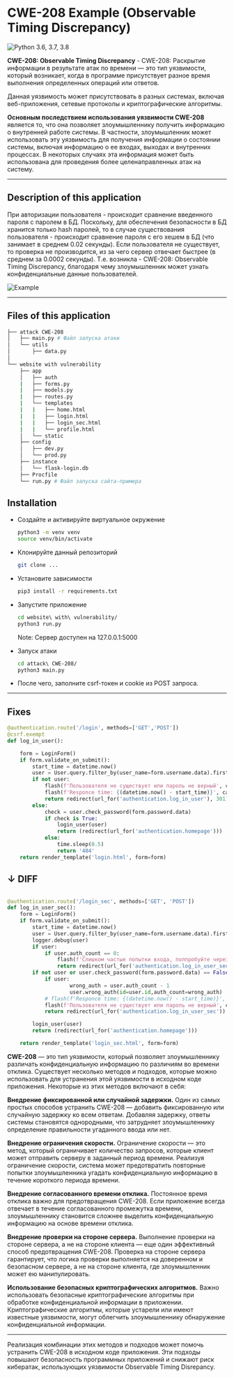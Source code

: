 # CWE-208 Example (Observable Timing Discrepancy)

![Python 3.6, 3.7, 3.8](https://img.shields.io/pypi/pyversions/clubhouse?color=blueviolet)

**CWE-208: Observable Timing Discrepancy** - CWE-208:  Раскрытие информации в результате атак по времени  — это тип уязвимости, который возникает, когда в программе присутствует разное время выполнения определенных операций или ответов.

Данная уязвимость может присутствовать в  разных системах, включая веб-приложения, сетевые протоколы и криптографические алгоритмы.

**Основным последствием использования уязвимости CWE-208** является то, что она позволяет злоумышленнику получить информацию о внутренней работе системы. В частности, злоумышленник может использовать эту уязвимость для получения информации о состоянии системы, включая информацию о ее входах, выходах и внутренних процессах. В некоторых случаях эта информация может быть использована для проведения более целенаправленных атак на систему.
___

## Description of this application

При авторизации пользователя - происходит сравнение введенного пароля с паролем в БД. Поскольку, для обеспечения безопасности в БД хранится только hash паролей, то в случае существования пользователя - происходит сравнение пароля с его хешем в БД (что занимает в среднем 0.02 секунды). Если пользователя не существует, то проверка не производится, из за чего сервер отвечает быстрее (в среднем за 0.0002 секунды). 
Т.е. возникла - CWE-208: Observable Timing Discrepancy, благодаря чему злоумышленник может узнать конфиденциальные данные пользователей.


![Example ](https://github.com/NerdzzyDev/CWE-208-example-Observable-Timing-Discrepancy-/blob/main/README.gif)

___

## Files of this application
```bash
├── attack CWE-208
│   ├── main.py # Файл запуска атаки
│   └── utils
│       ├── data.py
│
└── website with vulnerability
    ├── app 
    │   ├── auth
    |   ├── forms.py
    |   ├── models.py
    |   ├── routes.py
    |   └── templates 
    |   |   ├── home.html
    |   |   ├── login.html
    |   |   ├── login_sec.html
    |   |   └── profile.html
    │   └── static
    ├── config
    │   ├── dev.py
    │   └── prod.py
    ├── instance
    │   └── flask-login.db
    ├── Procfile
    └── run.py # Файл запуска сайта-примера
```


## Installation


- Создайте и активируйте виртуальное окружение
  ```bash
  python3 -m venv venv
  source venv/bin/activate
  ```
- Клонируйте данный репозиторий
   ```bash
  git clone ...
  ```
- Установите зависимости

   ```bash
  pip3 install -r requirements.txt
  ```
- Запустите приложение
  ```bash
  cd website\ with\ vulnerability/
  python3 run.py
  ```
  Note: Сервер доступен на 127.0.0.1:5000

- Запуск атаки
    ```bash
  cd attack\ CWE-208/
  python3 main.py
  ```
- После чего, заполните csrf-токен и cookie из POST запроса. 

___

## Fixes


```python
@authentication.route('/login', methods=['GET','POST'])
@csrf.exempt
def log_in_user():

    form = LoginForm()
    if form.validate_on_submit():
        start_time = datetime.now()
        user = User.query.filter_by(user_name=form.username.data).first()
        if not user:
            flash(f'Пользователя не существует или пароль не верный', category='danger')
            flash(f'Responce time: {(datetime.now() - start_time)}', category='info')
            return redirect(url_for('authentication.log_in_user'), 301)
        else:
            check = user.check_password(form.password.data)
            if check is True:
                login_user(user)
                return (redirect(url_for('authentication.homepage')))
            else:
                time.sleep(0.5)
                return '404'
    return render_template('login.html', form=form)
```
## ↓ DIFF
```python

@authentication.route('/login_sec', methods=['GET', 'POST'])
def log_in_user_sec():
    form = LoginForm()
    if form.validate_on_submit():
        start_time = datetime.now()
        user = User.query.filter_by(user_name=form.username.data).first()
        logger.debug(user)
        if user:
            if user.auth_count == 0:
                flash(f'Слишком частые попытки входа, поппробуйте через 24 часа', category='danger')
                return redirect(url_for('authentication.log_in_user_sec'))
        if not user or user.check_password(form.password.data) == False:
            if user:
                    wrong_auth = user.auth_count - 1
                    user.wrong_auth(id=user.id,auth_count=wrong_auth)
            # flash(f'Responce time: {(datetime.now() - start_time)}', category='info')
            flash(f'Пользователя не существует или пароль не верный', category='danger')
            return redirect(url_for('authentication.log_in_user_sec'))

        login_user(user)
        return (redirect(url_for('authentication.homepage')))

    return render_template('login_sec.html', form=form)
```

**CWE-208** — это тип уязвимости, который позволяет злоумышленнику различать конфиденциальную информацию по различиям во времени отклика. Существует несколько методов и подходов, которые можно использовать для устранения этой уязвимости в исходном коде приложения. Некоторые из этих методов включают в себя:

**Внедрение фиксированной или случайной задержки.** Один из самых простых способов устранить CWE-208 — добавить фиксированную или случайную задержку ко всем ответам. Добавляя задержку, ответы системы становятся однородными, что затрудняет злоумышленнику определение правильности угаданного ввода или нет.

**Внедрение ограничения скорости.** Ограничение скорости — это метод, который ограничивает количество запросов, которые клиент может отправить серверу в заданный период времени. Реализуя ограничение скорости, система может предотвратить повторные попытки злоумышленника угадать конфиденциальную информацию в течение короткого периода времени.

**Внедрение согласованного времени отклика.** Постоянное время отклика важно для предотвращения CWE-208. Если приложение всегда отвечает в течение согласованного промежутка времени, злоумышленнику становится сложнее выделить конфиденциальную информацию на основе времени отклика.

**Внедрение проверки на стороне сервера.** Выполнение проверки на стороне сервера, а не на стороне клиента — еще один эффективный способ предотвращения CWE-208. Проверка на стороне сервера гарантирует, что логика проверки выполняется на доверенном и безопасном сервере, а не на стороне клиента, где злоумышленник может ею манипулировать.

**Использование безопасных криптографических алгоритмов.** Важно использовать безопасные криптографические алгоритмы при обработке конфиденциальной информации в приложении. Криптографические алгоритмы, которые устарели или имеют известные уязвимости, могут облегчить злоумышленнику обнаружение конфиденциальной информации.

___

Реализация комбинации этих методов и подходов может помочь устранить CWE-208 в исходном коде приложения. Эти подходы повышают безопасность программных приложений и снижают риск кибератак, использующих уязвимости Observable Timing Disrepancy.
